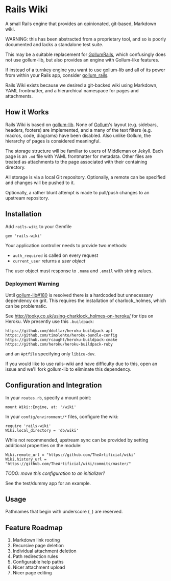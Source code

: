 # Rails Wiki

A small Rails engine that provides an opinionated, git-based, Markdown wiki.

WARNING: this has been abstracted from a proprietary tool, and so is poorly documented and lacks a standalone test suite.

This may be a suitable replacement for [GollumRails](https://github.com/dancinglightning/gollum_rails), which confusingly does not use gollum-lib, but also provides an engine with Gollum-like features.

If instead of a turnkey engine you want to use gollum-lib and all of its power from within your Rails app, consider [gollum_rails](https://github.com/nirnanaaa/gollum_rails).

Rails Wiki exists because we desired a git-backed wiki using Markdown, YAML frontmatter, and a hierarchical namespace for pages and attachments.

## How it Works

Rails Wiki is based on [gollum-lib](https://github.com/gollum/gollum-lib). None of [Gollum](https://github.com/gollum/gollum/wiki)'s layout (e.g. sidebars, headers, footers) are implemented, and a many of the text filters (e.g. macros, code, diagrams) have been disabled. Also unlike Gollum, the hierarchy of pages is considered meaningful.

The storage structure will be familiar to users of Middleman or Jekyll. Each page is an `.md` file with YAML frontmatter for metadata. Other files are treated as attachments to the page associated with their containing directory.

All storage is via a local Git repository. Optionally, a remote can be specified and changes will be pushed to it.

Optionally, a rather blunt attempt is made to pull/push changes to an upstream repository.

## Installation

Add `rails-wiki` to your Gemfile

    gem 'rails-wiki'

Your application controller needs to provide two methods:

- `auth_required` is called on every request
- `current_user` returns a _user object_

The user object must response to `.name` and `.email` with string values.

### Deployment Warning

Until [gollum-lib#180](https://github.com/gollum/gollum-lib/issues/180) is resolved there is a hardcoded but unnecessary dependency on grit. This requires the installation of charlock_holmes, which can be problematic.

See http://tooky.co.uk/using-charklock_holmes-on-heroku/ for tips on Heroku. We presently use this `.buildpack`:

    https://github.com/ddollar/heroku-buildpack-apt
    https://github.com/timolehto/heroku-bundle-config
    https://github.com/rcaught/heroku-buildpack-cmake
    https://github.com/heroku/heroku-buildpack-ruby

and an `Aptfile` specifying only `libicu-dev`.

If you would like to use rails-wiki and have difficulty due to this, open an issue and we'll fork gollum-lib to eliminate this dependency.

## Configuration and Integration

In your `routes.rb`, specify a mount point:

    mount Wiki::Engine, at: '/wiki'

In your `config/environment/*` files, configure the wiki:

    require 'rails-wiki'
    Wiki.local_directory = 'db/wiki'

While not recommended, upstream sync can be provided by setting additional properties on the module:

    Wiki.remote_url = "https://github.com/TheArtificial/wiki"
    Wiki.history_url = "https://github.com/TheArtificial/wiki/commits/master/"

_TODO: move this configuration to an initializer?_

See the test/dummy app for an example.

## Usage

Pathnames that begin with underscore (`_`) are reserved.

## Feature Roadmap

1. Markdown link rooting
1. Recursive page deletion
1. Individual attachment deletion
1. Path redirection rules
1. Configurable help paths
1. Nicer attachment upload
1. Nicer page editing
